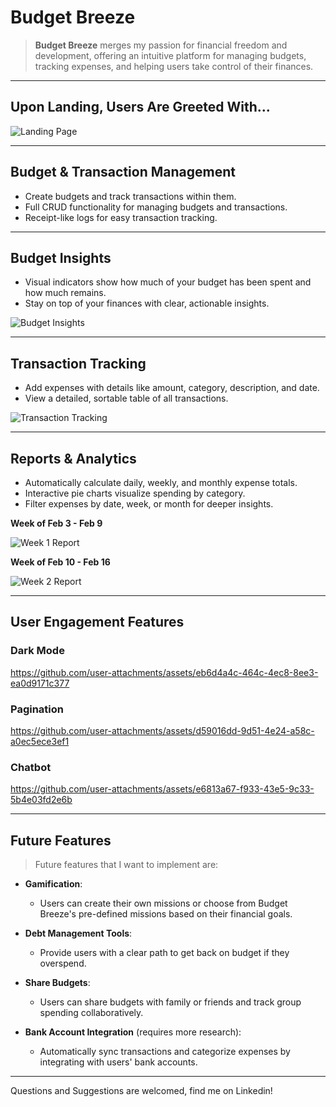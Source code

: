# Budget Breeze

> **Budget Breeze** merges my passion for financial freedom and development, offering an intuitive platform for managing budgets, tracking expenses, and helping users take control of their finances.

---

## **Upon Landing, Users Are Greeted With...**

![Landing Page](https://github.com/user-attachments/assets/8737f2b4-022a-41a1-a64d-0e1512e8b4b6)

---

## **Budget & Transaction Management**

- Create budgets and track transactions within them.
- Full CRUD functionality for managing budgets and transactions.
- Receipt-like logs for easy transaction tracking.

---

## **Budget Insights**

- Visual indicators show how much of your budget has been spent and how much remains.
- Stay on top of your finances with clear, actionable insights.

![Budget Insights](https://github.com/user-attachments/assets/abfbf31e-b2bb-4f24-ba17-e6b8fbb9f5bb)

---

## **Transaction Tracking**

- Add expenses with details like amount, category, description, and date.
- View a detailed, sortable table of all transactions.

![Transaction Tracking](https://github.com/user-attachments/assets/b01bf3b7-3540-4efe-b01f-aab31e8b955e)

---

## **Reports & Analytics**

- Automatically calculate daily, weekly, and monthly expense totals.
- Interactive pie charts visualize spending by category.
- Filter expenses by date, week, or month for deeper insights.

**Week of Feb 3 - Feb 9**

![Week 1 Report](https://github.com/user-attachments/assets/376949fc-8ef5-463b-a9bb-bb026586f935)

**Week of Feb 10 - Feb 16**

![Week 2 Report](https://github.com/user-attachments/assets/be2c6bed-7e4d-403c-8d23-9125d67d78c1)

---

## **User Engagement Features**

### Dark Mode



https://github.com/user-attachments/assets/eb6d4a4c-464c-4ec8-8ee3-ea0d9171c377


### Pagination




https://github.com/user-attachments/assets/d59016dd-9d51-4e24-a58c-a0ec5ece3ef1


### Chatbot


https://github.com/user-attachments/assets/e6813a67-f933-43e5-9c33-5b4e03fd2e6b


---

## **Future Features**

> Future features that I want to implement are:

- **Gamification**:
  - Users can create their own missions or choose from Budget Breeze's pre-defined missions based on their financial goals.

- **Debt Management Tools**:
  - Provide users with a clear path to get back on budget if they overspend.

- **Share Budgets**:
  - Users can share budgets with family or friends and track group spending collaboratively.

- **Bank Account Integration** (requires more research):
  - Automatically sync transactions and categorize expenses by integrating with users' bank accounts.

---
Questions and Suggestions are welcomed, find me on Linkedin!
